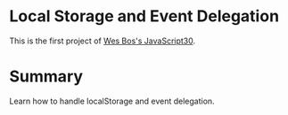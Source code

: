 # Local Storage and Event Delegation

This is the first project of [Wes Bos's JavaScript30](https://javascript30.com/).  

# Summary

Learn how to handle localStorage and event delegation.